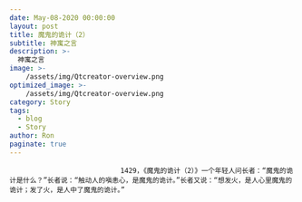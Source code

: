 ```yaml
---
date: May-08-2020 00:00:00
layout: post
title: 魔鬼的诡计（2）
subtitle: 神寓之言
description: >-
  神寓之言
image: >-
    /assets/img/Qtcreator-overview.png
optimized_image: >-
    /assets/img/Qtcreator-overview.png
category: Story
tags:
  - blog
  - Story
author: Ron
paginate: true
---
```


							　　1429，《魔鬼的诡计（2）》一个年轻人问长者：“魔鬼的诡计是什么？”长者说：“触动人的嗔恚心，是魔鬼的诡计。”长者又说：“想发火，是人心里魔鬼的诡计；发了火，是人中了魔鬼的诡计。”
							
							
						